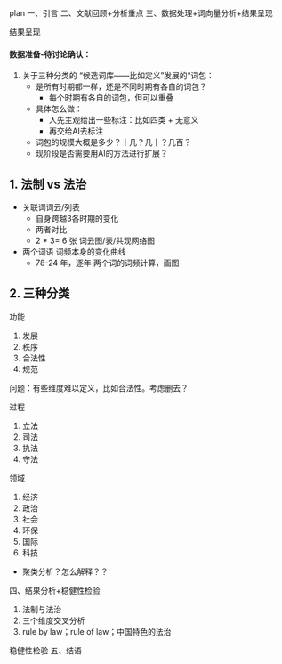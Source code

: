 plan
一、引言
二、文献回顾+分析重点
三、数据处理+词向量分析+结果呈现

结果呈现

#### 数据准备-待讨论确认：
1. 关于三种分类的 “候选词库——比如定义”发展的“词包：
	- 是所有时期都一样，还是不同时期有各自的词包？
		- 每个时期有各自的词包，但可以重叠
	- 具体怎么做：
		- 人先主观给出一些标注：比如四类 + 无意义
		- 再交给AI去标注
	- 词包的规模大概是多少？十几？几十？几百？
	- 现阶段是否需要用AI的方法进行扩展？





## 1. 法制 vs 法治
- 关联词词云/列表
	- 自身跨越3各时期的变化
	- 两者对比
	- 2 * 3= 6 张 词云图/表/共现网络图
- 两个词语 词频本身的变化曲线
	- 78-24 年，逐年 两个词的词频计算，画图

## 2. 三种分类
功能
1. 发展
2. 秩序
3. 合法性
4. 规范

问题：有些维度难以定义，比如合法性。考虑删去？

过程
1. 立法
2. 司法
3. 执法
4. 守法

领域
1. 经济
2. 政治
3. 社会
4. 环保
5. 国际
6. 科技

- 聚类分析？怎么解释？？


四、结果分析+稳健性检验
1. 法制与法治
2. 三个维度交叉分析
3. rule by law；rule of law；中国特色的法治

稳健性检验
五、结语
